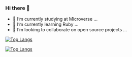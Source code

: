 

### Hi there 👋

<!--
**thneves/thneves** is a ✨ _special_ ✨ repository because its `README.md` (this file) appears on your GitHub profile.

-->


- 🔭 I’m currently studying at Microverse ...
- 🌱 I’m currently learning Ruby ...
- 👯 I’m looking to collaborate on open source projects ...


[![Top Langs](https://github-readme-stats.vercel.app/api/top-langs/?username=thneves)](https://github.com/thneves/github-readme-stats)

[![Top Langs](https://github-readme-stats.vercel.app/api/top-langs/?username=thneves&layout=compact)](https://github.com/thneves/github-readme-stats)


